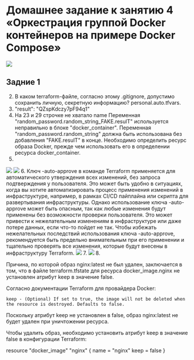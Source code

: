# Домашнее задание к занятию 4 «Оркестрация группой Docker контейнеров на примере Docker Compose»
<image src="1.png">


## Задние 1
2. В каком terraform-файле, согласно этому .gitignore, допустимо сохранить личную, секретную информацию?
personal.auto.tfvars.
3. "result": "QZspKdczy7pF94q1"
4. На 23 и 29 строчке не хватало name
Переменная "random_password.random_string_FAKE.resulT" используется неправильно в блоке "docker_container". Переменная "random_password.random_string" должна быть использована без добавления "FAKE.resulT" в конце.
Необходимо определить ресурс образа Docker, прежде чем использовать его в определении ресурса docker_container.
5. 
<image src="2.png">
<image src="3.png">
6. Ключ -auto-approve в команде Terraform применяется для автоматического утверждения всех изменений, без запроса подтверждения у пользователя. Это может быть удобно в ситуациях, когда вы хотите автоматизировать процесс применения изменений в инфраструктуре, например, в рамках CI/CD пайплайна или скрипта для развертывания инфраструктуры.
Однако использование ключа -auto-approve может быть опасным, так как любые изменения будут применены без возможности проверки пользователя. Это может привести к нежелательным изменениям в инфраструктуре или даже потере данных, если что-то пойдет не так.
Чтобы избежать нежелательных последствий использования ключа -auto-approve, рекомендуется быть предельно внимательным при его применении и тщательно проверять все изменения, которые будут внесены в инфраструктуру Terraform. 
<image src="4.png">
7. 
<image src="5.png">
8. 
<!--После удаления всех ресурсов, docker-образ nginx:latest не удалится автоматически. Это происходит потому, что удаление docker-образов не является частью функционала Terraform. Такое поведение документируется в официальной документации Terraform провайдера docker, где указано, что ресурсы docker_image не будут удалены при выполнении terraform destroy.-->

Причина, по которой образ nginx:latest не был удален, заключается в том, что в файле terraform.tfstate для ресурса docker_image.nginx не установлен атрибут keep в значение false.

Согласно документации Terraform для провайдера Docker:

    keep - (Optional) If set to true, the image will not be deleted when the resource is destroyed. Defaults to false.

Поскольку атрибут keep не установлен в false, образ nginx:latest не будет удален при уничтожении ресурса.

Чтобы удалить образ, необходимо установить атрибут keep в значение false в конфигурации Terraform:

resource "docker_image" "nginx" {
  name  = "nginx"
  keep  = false
}



